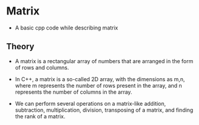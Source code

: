 # Matrix
- A basic cpp code while describing matrix

## Theory
- A matrix is a rectangular array of numbers that are arranged in the form of rows and columns.
- In C++, a matrix is a so-called 2D array, with the dimensions as m,n, where m represents the number of rows present in the array, and n 
  represents the number of columns in the array.
- We can perform several operations on a matrix-like addition, subtraction, multiplication, division, transposing of a matrix, and finding 
  the rank of a matrix.

  ### 
